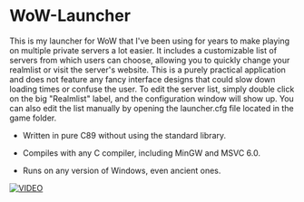 # WoW-Launcher
This is my launcher for WoW that I've been using for years to make playing on multiple private servers a lot easier. It includes a customizable list of servers from which users can choose, allowing you to quickly change your realmlist or visit the server's website. This is a purely practical application and does not feature any fancy interface designs that could slow down loading times or confuse the user. To edit the server list, simply double click on the big "Realmlist" label, and the configuration window will show up. You can also edit the list manually by opening the launcher.cfg file located in the game folder.

- Written in pure C89 without using the standard library.

- Compiles with any C compiler, including MinGW and MSVC 6.0.

- Runs on any version of Windows, even ancient ones.

[![VIDEO](http://i.imgur.com/gs8A3v1.png)](https://www.youtube.com/watch?v=wHgK1Y0Z12I)
